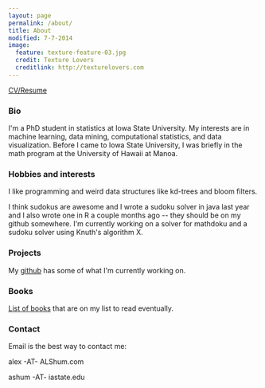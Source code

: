 ```yaml
---
layout: page
permalink: /about/
title: About
modified: 7-7-2014
image:
  feature: texture-feature-03.jpg
  credit: Texture Lovers
  creditlink: http://texturelovers.com
---
```


[CV/Resume](.../images/other/Shum_net.pdf)

### Bio
I'm a PhD student in statistics at Iowa State University.  My interests are in machine learning, data mining, computational statistics, and data visualization.  Before I came to Iowa State University, I was briefly in the math program at the University of Hawaii at Manoa.  

### Hobbies and interests
I like programming and weird data structures like kd-trees and bloom filters. 

I think sudokus are awesome and I wrote a sudoku solver in java last year and I also wrote one in R a couple months ago -- they should be on my github somewhere.  I'm currently working on a solver for mathdoku and a sudoku solver using Knuth's algorithm X.

### Projects
My [github](http://www.github.com/ALShum) has some of what I'm currently working on.

### Books
[List of books](http://amzn.com/w/2J5XOKS2XTJT7) that are on my list to read eventually.

### Contact
Email is the best way to contact me: 

alex -AT- ALShum.com 

ashum -AT- iastate.edu